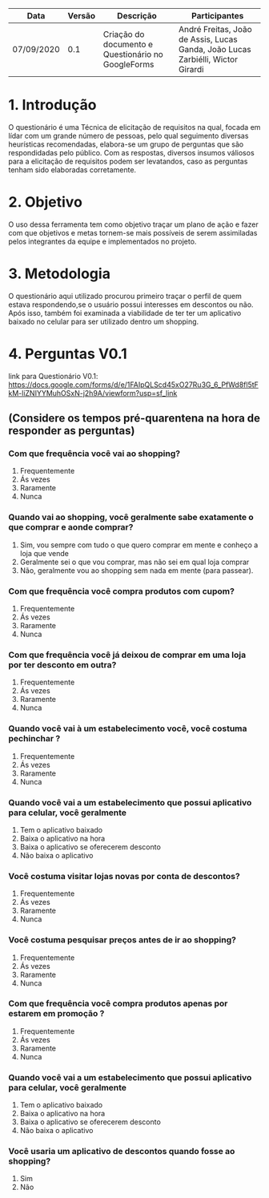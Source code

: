 | Data       | Versão | Descrição                                          | Participantes                                                                   |
| ---------- | ------ | -------------------------------------------------- | ------------------------------------------------------------------------------- |
| 07/09/2020 | 0.1    | Criação do documento e Questionário no GoogleForms | André Freitas, João de Assis, Lucas Ganda, João Lucas Zarbiélli, Wictor Girardi |

# 1. Introdução

O questionário é uma Técnica de elicitação de requisitos na qual, focada em lídar com um grande número de pessoas, pelo qual seguimento diversas heurísticas recomendadas, elabora-se um grupo de perguntas que são respondidadas pelo público. Com as respostas, diversos insumos váliosos para a elicitação de requisitos podem ser levatandos, caso as perguntas tenham sido elaboradas corretamente.

# 2. Objetivo

O uso dessa ferramenta tem como objetivo traçar um plano de ação e fazer com que objetivos e metas tornem-se mais possíveis de serem assimiladas pelos integrantes da equipe e implementados no projeto.

# 3. Metodologia

O questionário aqui utilizado procurou primeiro traçar o perfil de quem estava respondendo,se o usuário possui interesses em descontos ou não.
Após isso, também foi examinada a viabilidade de ter ter um aplicativo baixado no celular para ser utilizado dentro um shopping.

# 4. Perguntas V0.1

link para Questionário V0.1: https://docs.google.com/forms/d/e/1FAIpQLScd45xO27Ru3G_6_PfWd8fl5tFkM-liZNIYYMuhOSxN-j2h9A/viewform?usp=sf_link

## (Considere os tempos pré-quarentena na hora de responder as perguntas)

### Com que frequência você vai ao shopping?

1. Frequentemente
2. Ás vezes
3. Raramente
4. Nunca

### Quando vai ao shopping, você geralmente sabe exatamente o que comprar e aonde comprar?

1.  Sim, vou sempre com tudo o que quero comprar em mente e conheço a loja que vende
2.  Geralmente sei o que vou comprar, mas não sei em qual loja comprar
3.  Não, geralmente vou ao shopping sem nada em mente (para passear).

### Com que frequência você compra produtos com cupom?

1. Frequentemente
2. Ás vezes
3. Raramente
4. Nunca

### Com que frequência você já deixou de comprar em uma loja por ter desconto em outra?

1. Frequentemente
2. Ás vezes
3. Raramente
4. Nunca

### Quando você vai à um estabelecimento você, você costuma pechinchar ?

1. Frequentemente
2. Ás vezes
3. Raramente
4. Nunca

### Quando você vai a um estabelecimento que possui aplicativo para celular, você geralmente

1. Tem o aplicativo baixado
2. Baixa o aplicativo na hora
3. Baixa o aplicativo se oferecerem desconto
4. Não baixa o aplicativo

### Você costuma visitar lojas novas por conta de descontos?

1. Frequentemente
2. Ás vezes
3. Raramente
4. Nunca

### Você costuma pesquisar preços antes de ir ao shopping?

1. Frequentemente
2. Ás vezes
3. Raramente
4. Nunca

### Com que frequência você compra produtos apenas por estarem em promoção ?

1.  Frequentemente
2.  Ás vezes
3.  Raramente
4.  Nunca

### Quando você vai a um estabelecimento que possui aplicativo para celular, você geralmente

1.  Tem o aplicativo baixado
2.  Baixa o aplicativo na hora
3.  Baixa o aplicativo se oferecerem desconto
4.  Não baixa o aplicativo

### Você usaria um aplicativo de descontos quando fosse ao shopping?

1.  Sim
2.  Não
